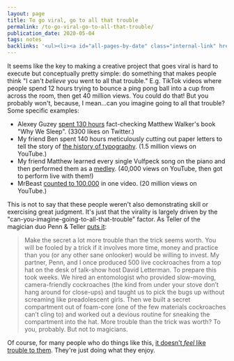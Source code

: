 ```yaml
---
layout: page
title: To go viral, go to all that trouble
permalink: /to-go-viral-go-to-all-that-trouble/
publication_date: 2020-05-04
tags: notes
backlinks: '<ul><li><a id="all-pages-by-date" class="internal-link" href="/all-pages-by-date/">All pages by date</a></li><li><a id="notes" class="internal-link" href="/notes/">Notes</a></li></ul>'
---
```


It seems like the key to making a creative project that goes viral is hard to execute but conceptually pretty simple: do something that makes people think "I can't *believe* you went to all that trouble." E.g. TikTok videos where people spend 12 hours trying to bounce a ping pong ball into a cup from across the room, then get 40 million views. You could do that! But you probably won't, because, I mean...can you imagine going to all that trouble? Some specific examples:

* Alexey Guzey [spent 130 hours](https://twitter.com/alexeyguzey/status/1195380402078265345) fact-checking Matthew Walker's book "Why We Sleep". (3300 likes on Twitter.)
* My friend Ben spent 140 hours meticulously cutting out paper letters to tell the story of [the history of typography](https://www.youtube.com/watch?v=wOgIkxAfJsk). (1.5 million views on YouTube.)
* My friend Matthew learned every single Vulfpeck song on the piano and then performed them as a [medley](https://www.youtube.com/watch?v=UOM9vbB2nM8). (40,000 views on YouTube, then got to perform live with them!)
* MrBeast [counted to 100,000](https://www.youtube.com/watch?v=xWcldHxHFpo) in one video. (20 million views on YouTube.)

This is not to say that these people weren't also demonstrating skill or exercising great judgment. It's just that the virality is largely driven by the "can-you-imagine-going-to-all-that-trouble" factor. As Teller of the magician duo Penn & Teller [puts it](https://www.smithsonianmag.com/arts-culture/teller-reveals-his-secrets-100744801/):

> Make the secret a lot more trouble than the trick seems worth. You will be fooled by a trick if it involves more time, money and practice than you (or any other sane onlooker) would be willing to invest. My partner, Penn, and I once produced 500 live cockroaches from a top hat on the desk of talk-show host David Letterman. To prepare this took weeks. We hired an entomologist who provided slow-moving, camera-friendly cockroaches (the kind from under your stove don’t hang around for close-ups) and taught us to pick the bugs up without screaming like preadolescent girls. Then we built a secret compartment out of foam-core (one of the few materials cockroaches can’t cling to) and worked out a devious routine for sneaking the compartment into the hat. More trouble than the trick was worth? To you, probably. But not to magicians.

Of course, for many people who do things like this, [it doesn't *feel* like trouble to them](https://twitter.com/mattyj612/status/1256410576244420609). They're just doing what they enjoy.